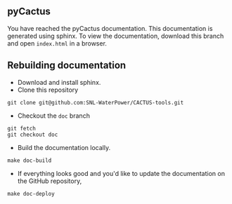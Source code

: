 ## pyCactus
You have reached the pyCactus documentation. This documentation is generated using sphinx. To view the documentation, download this branch and open `index.html` in a browser.

## Rebuilding documentation
- Download and install sphinx.
- Clone this repository
```shell
git clone git@github.com:SNL-WaterPower/CACTUS-tools.git
```
- Checkout the `doc` branch
```shell
git fetch
git checkout doc
```
- Build the documentation locally.
```shell
make doc-build
```
- If everything looks good and you'd like to update the documentation on the GitHub repository,
```shell
make doc-deploy
```



